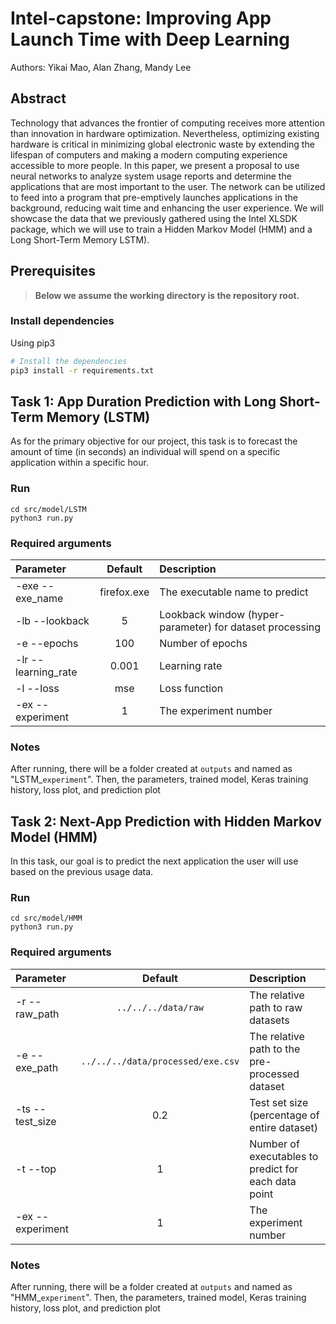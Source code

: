 # Intel-capstone: Improving App Launch Time with Deep Learning
Authors: Yikai Mao, Alan Zhang, Mandy Lee

## Abstract
Technology that advances the frontier of computing receives more attention than innovation in hardware optimization. Nevertheless, optimizing existing hardware is critical in minimizing global electronic waste by extending the lifespan of computers and making a modern computing experience accessible to more people. In this paper, we present a proposal to use neural networks to analyze system usage reports and determine the applications that are most important to the user. The network can be utilized to feed into a program that pre-emptively launches applications in the background, reducing wait time and enhancing the user experience. We will showcase the data that we previously gathered using the Intel XLSDK package, which we will use to train a Hidden Markov Model (HMM) and a Long Short-Term Memory LSTM). 

## Prerequisites

> __Below we assume the working directory is the repository root.__

### Install dependencies
Using pip3

  ```sh
  # Install the dependencies
  pip3 install -r requirements.txt
  ```
## Task 1: App Duration Prediction with Long Short-Term Memory (LSTM)
As for the primary objective for our project, this task is to forecast the amount of time (in seconds) an individual will spend on a specific application within a specific hour. 
### Run
```
cd src/model/LSTM
python3 run.py
```
### Required arguments

| Parameter                 | Default       | Description   |	
| :------------------------ |:-------------:| :-------------|
| -exe --exe_name	       |	firefox.exe          |The executable name to predict
| -lb --lookback          | 5           |Lookback window (hyper-parameter) for dataset processing
| -e --epochs 	       |	100	            |Number of epochs
| -lr --learning_rate  		       | 0.001	           | Learning rate
| -l --loss 		           | mse             | Loss function
| -ex  --experiment 	        | 1           | The experiment number

### Notes
After running, there will be a folder created at `outputs` and named as "LSTM_`experiment`". Then, the parameters, trained model, Keras training history, loss plot, and prediction plot

## Task 2: Next-App Prediction with Hidden Markov Model (HMM)
In this task, our goal is to predict the next application the user will use based on the previous usage data.
### Run
```
cd src/model/HMM
python3 run.py
```
### Required arguments

| Parameter                 | Default       | Description   |	
| :------------------------ |:-------------:| :-------------|
| -r --raw_path	       |	   `../../../data/raw`     |The relative path to raw datasets
| -e --exe_path          | `../../../data/processed/exe.csv`           |The relative path to the pre-processed dataset
| -ts --test_size 	       |	0.2	            |Test set size (percentage of entire dataset)
| -t --top  		       | 1	           | Number of executables to predict for each data point
| -ex  --experiment 	        | 1           | The experiment number

### Notes
After running, there will be a folder created at `outputs` and named as "HMM_`experiment`". Then, the parameters, trained model, Keras training history, loss plot, and prediction plot